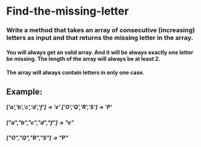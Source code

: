 # Find-the-missing-letter


### Write a method that takes an array of consecutive (increasing) letters as input and that returns the missing letter in the array.

#### You will always get an valid array. And it will be always exactly one letter be missing. The length of the array will always be at least 2.
#### The array will always contain letters in only one case.

## Example:

##### ['a','b','c','d','f'] -> 'e' ['O','Q','R','S'] -> 'P'
##### ["a","b","c","d","f"] -> "e"
##### ["O","Q","R","S"] -> "P"
